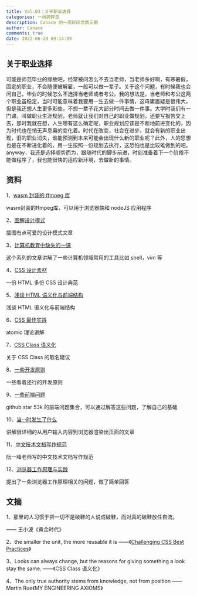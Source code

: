```yaml
---
title: Vol.03：关于职业选择
categories: 一周碎碎念
description: Canace 的一周碎碎念第三期
author: Canace
comments: true
date: 2022-06-20 09:14:09
---
```

## 关于职业选择

可能是师范毕业的缘故吧，经常被问怎么不去当老师，当老师多好啊，有寒暑假，固定的职业，不会随便被解雇，一般可以做一辈子。关于这个问题，有时候我也会问自己，毕业的时候怎么不选择当老师或者考公。我的想法是，当老师和考公这两个职业虽稳定，当时可能意味着我要用一生去做一件事情，这毋庸置疑是很伟大，但是我还想人生更多彩些，不想一辈子花大部分时间去做一件事。大学时我们有一门课，叫做职业生涯规划，老师就让我们对自己的职业做规划，还要写报告交上去，那时我就在想，人生哪有这么确定呢，职业规划应该是不断地前进变化的，因为时代也在悄无声息奥的变化着。时代在改变，社会在进步，就会有新的职业出现，旧的职业消失，谁能预测到未来可能会出现什么新的职业呢？此外，人的思想也是在不断进化着的，用一生按照一份规划去执行，这恐怕也是比较难做到的吧。anyway，我还是选择顺势而为，跟随时代的脚步前进，时刻准备着下一个阶段不能做程序了，我也能很快的适应新环境，去做新的事情。

## 资料

1、[wasm 封装的 ffmpeg 库](https://github.com/ffmpegwasm/ffmpeg.wasm)

wasm封装的ffmpeg库，可以用于浏览器端和 nodeJS 应用程序

2、[图解设计模式](https://refactoring.guru/design-patterns/catalog)

插图有点可爱的设计模式文章

3、[计算机教育中缺失的一课](https://missing-semester-cn.github.io/)

这个系列的文章讲解了一些计算机领域常用的工具比如 shell，vim 等

4、[CSS 设计素材](https://github.com/mezzoblue/csszengarden.com)

一份 HTML 多份 CSS 设计典范

5、[浅谈 HTML 语义化与前端结构](https://nicolasgallagher.com/about-html-semantics-front-end-architecture/)

浅谈 HTML 语义化与前端结构

6、[CSS 最佳实践](https://www.smashingmagazine.com/2013/10/challenging-css-best-practices-atomic-approach/)

atomic 理论讲解

7、[CSS Class 语义化](https://www.w3.org/QA/Tips/goodclassnames)

关于 CSS Class 的取名建议

8、[一些开发原则](https://martinrue.com/my-engineering-axioms/)

一些看着还行的开发原则

9、[一些前端问题](https://github.com/h5bp/Front-end-Developer-Interview-Questions)

github star 53k 的前端问题集合，可以通过解答这些问题，了解自己的基础

10、[当···时发生了什么](https://github.com/skyline75489/what-happens-when-zh_CN)

讲解很详细的从用户输入内容到浏览器渲染出页面的文章

11、[中文技术文档写作规范](https://github.com/ruanyf/document-style-guide)

阮一峰老师写的中文技术文档写作规范

12、[浏览器工作原理与实践](https://blog.poetries.top/browser-working-principle/)

提出了一些浏览器工作原理相关的问题，做了简单回答

## 文摘

1、那里的人习惯于把一切不是破鞋的人说成破鞋，而对真的破鞋放任自流。

—— 王小波《黄金时代》

2、the smaller the unit, the more reusable it is ——《[Challenging CSS Best Practices](https://mp.weixin.qq.com/s/dSAitXlbLpnsM9uobezyhQ)》

3、Looks can always change, but the reasons for giving something a look stay the same.  ——《CSS Class 语义化》

4、The only true authority stems from knowledge, not from position —— Martin Rue《MY ENGINEERING AXIOMS》
